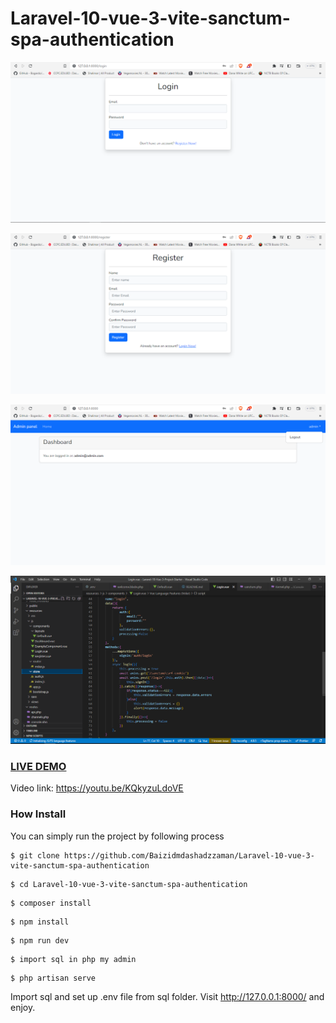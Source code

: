 # Laravel-10-vue-3-vite-sanctum-spa-authentication

![Image](1.PNG?raw=true "Image")

![Image](2.PNG?raw=true "Image")

![Image](3.PNG?raw=true "Image")

![Image](4.PNG?raw=true "Image")

### <a href="https://youtu.be/KQkyzuLdoVE ">LIVE DEMO</a>
Video link: https://youtu.be/KQkyzuLdoVE

### How Install

You can simply run the project by following process
```shell
$ git clone https://github.com/Baizidmdashadzzaman/Laravel-10-vue-3-vite-sanctum-spa-authentication
```
```shell
$ cd Laravel-10-vue-3-vite-sanctum-spa-authentication
```
```shell
$ composer install
```
```shell
$ npm install
```
```shell
$ npm run dev
```
```shell
$ import sql in php my admin
```
```shell
$ php artisan serve
```

Import sql and set up .env file from sql folder.
Visit http://127.0.0.1:8000/ and enjoy.




